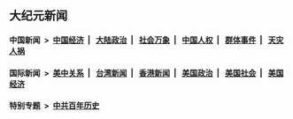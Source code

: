 ## 大纪元新闻

#### 中国新闻 &nbsp;>&nbsp; [中国经济](indexes/ncid283/README.md?05050045) &nbsp;| &nbsp; [大陆政治](indexes/ncid277/README.md?05050045) &nbsp;| &nbsp; [社会万象](indexes/ncid282/README.md?05050045) &nbsp;| &nbsp; [中国人权](indexes/ncid278/README.md?05050045) &nbsp;| &nbsp; [群体事件](indexes/ncid279/README.md?05050045) &nbsp;| &nbsp; [天灾人祸](indexes/ncid280/README.md?05050045)

#### 国际新闻 &nbsp;>&nbsp; [美中关系](indexes/nf1412576/README.md?05050045) &nbsp;| &nbsp; [台湾新闻](indexes/ncid1349361/README.md?05050045) &nbsp;| &nbsp; [香港新闻](indexes/ncid1349362/README.md?05050045) &nbsp;| &nbsp; [美国政治](indexes/ncid1078159/README.md?05050045) &nbsp;| &nbsp; [美国社会](indexes/ncid1078160/README.md?05050045) &nbsp;| &nbsp; [美国经济](indexes/ncid1078158/README.md?05050045)

#### 特别专题 &nbsp;>&nbsp; [中共百年历史](https://github.com/easy2view/epoch-special/blob/master/README.md?05050045)  
